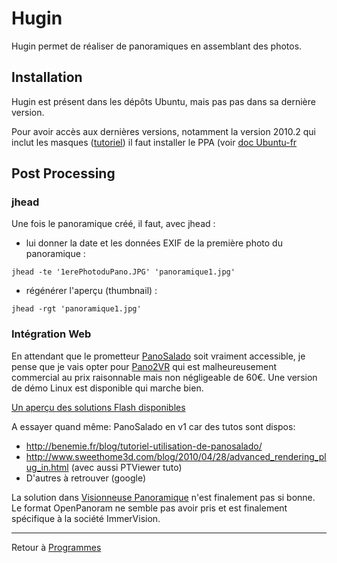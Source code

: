 # Hugin

Hugin permet de réaliser de panoramiques en assemblant des photos.

## Installation

Hugin est présent dans les dépôts Ubuntu, mais pas pas dans sa dernière
version.

Pour avoir accès aux dernières versions, notamment la version 2010.2 qui
inclut les masques
([tutoriel](http://hugin.sourceforge.net/tutorials/Blend-masks/en.shtml))
il faut installer le PPA (voir [doc
Ubuntu-fr](http://doc.ubuntu-fr.org/hugin)

## Post Processing

### jhead

Une fois le panoramique créé, il faut, avec jhead :

- lui donner la date et les données EXIF de la première photo du
  panoramique :

`jhead -te '1erePhotoduPano.JPG' 'panoramique1.jpg'`

- régénérer l'aperçu (thumbnail) :

`jhead -rgt 'panoramique1.jpg'`

### Intégration Web

En attendant que le prometteur [PanoSalado](http://panozona.com/wiki/Main_Page) soit vraiment
accessible, je pense que je vais opter pour [Pano2VR](http://gardengnomesoftware.com/pano2vr.php) qui est malheureusement commercial au prix raisonnable mais non négligeable de 60€. Une version de démo Linux est disponible qui marche bien.

[Un aperçu des solutions Flash disponibles](http://www.nicolasburtey.net/visite-virtuelle-flash/)

A essayer quand même: PanoSalado en v1 car des tutos sont dispos:

- <http://benemie.fr/blog/tutoriel-utilisation-de-panosalado/>
- <http://www.sweethome3d.com/blog/2010/04/28/advanced_rendering_plug_in.html>
  (avec aussi PTViewer tuto)
- D'autres à retrouver (google)

La solution dans [Visionneuse Panoramique](Visionneuse_Panoramique) n'est finalement pas si
bonne. Le format OpenPanoram ne semble pas avoir pris et est finalement
spécifique à la société ImmerVision.

------------------------------------------------------------------------

Retour à [Programmes](Programmes)
